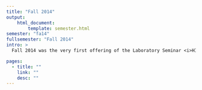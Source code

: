 ```yaml
---
title: "Fall 2014"
output:
    html_document:
        template: semester.html
semester: "fa14"
fullsemester: "Fall 2014"
intro: >
  Fall 2014 was the very first offering of the Laboratory Seminar <i>HIST GR8906: Craft and Science: Objects and Their Making in the Early Modern World</i> at Columbia University by the Making and Knowing Project. The course contributed to the collective production of <i><a href="https://edition640.makingandknowing.org/#/">Secrets of Craft and Nature in Renaissance France. A Digital Critical Edition and English Translation of BnF Ms. Fr. 640</a></i>. The yearly theme was Moldmaking and Metalworking, and students in the course explored processes related to this theme and conducted hands-on reconstructions of related entries in BnF Ms. Fr. 640. The results of their skill building work from the beginning of the semester are recorded in Fieldnotes. As students worked towards composing critical commentary for <i>Secrets of Craft and Nature</i> in the form of <a href="https://edition640.makingandknowing.org/#/essays">Research Essays</a>, they kept "Annotation" fieldnotes to document their research process, reconstructions, and hands-on work in the laboratory. Profiles were a way for students to introduce themselves to each other and the instructors. Other select course materials, such as collective notes and reference documents, are found in the Reference pages.

pages:
  - title: ""
    link: ""
    desc: ""
---
```

